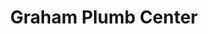 ---
title: "Graham Plumb Center"
url: /brighton-und-hove/graham-plumb-center-stevenson-road/
shop: Allgemein
---